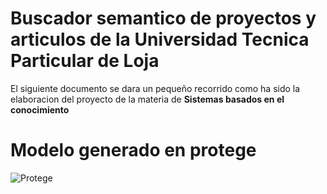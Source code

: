 # Buscador semantico de proyectos y articulos de la Universidad Tecnica Particular de Loja
El siguiente documento se dara un pequeño recorrido como ha sido la elaboracion del proyecto de la materia de **Sistemas basados en el conocimiento**
# Modelo generado en protege
![Protege](https://user-images.githubusercontent.com/29377883/54497972-10468d00-48cf-11e9-8469-55cf459aa081.png)

